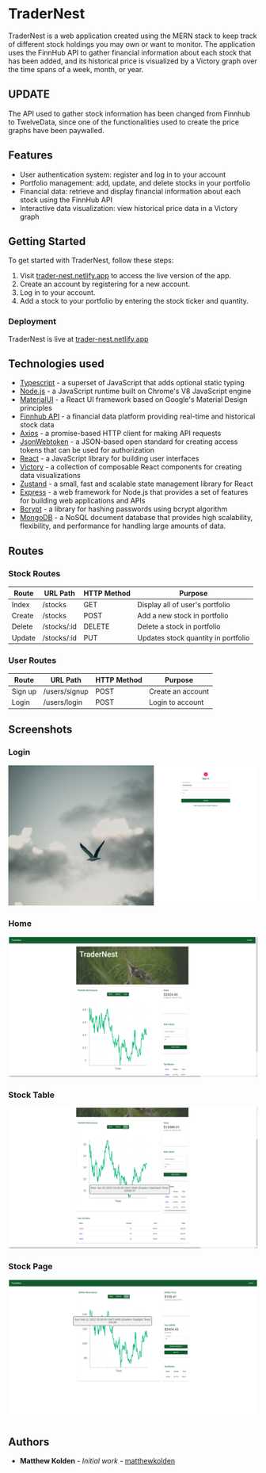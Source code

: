 # TraderNest
TraderNest is a web application created using the MERN stack to keep track of different stock holdings you may own or want to monitor. The application uses the FinnHub API to gather financial information about each stock that has been added, and its historical price is visualized by a Victory graph over the time spans of a week, month, or year.

## UPDATE
The API used to gather stock information has been changed from Finnhub to TwelveData, since one of the functionalities used to create the price graphs have been paywalled.

## Features

-   User authentication system: register and log in to your account
-   Portfolio management: add, update, and delete stocks in your portfolio
-   Financial data: retrieve and display financial information about each stock using the FinnHub API
-   Interactive data visualization: view historical price data in a Victory graph

## Getting Started

To get started with TraderNest, follow these steps:

1.  Visit [trader-nest.netlify.app](https://trader-nest.netlify.app/) to access the live version of the app.
2.  Create an account by registering for a new account.
3.  Log in to your account.
4.  Add a stock to your portfolio by entering the stock ticker and quantity.

### Deployment

TraderNest is live at [trader-nest.netlify.app](https://trader-nest.netlify.app/)

## Technologies used

-   [Typescript](https://www.typescriptlang.org/) - a superset of JavaScript that adds optional static typing
-   [Node.js](https://nodejs.org/en/) - a JavaScript runtime built on Chrome's V8 JavaScript engine
-   [MaterialUI](https://material-ui.com/) - a React UI framework based on Google's Material Design principles
-   [Finnhub API](https://finnhub.io/) - a financial data platform providing real-time and historical stock data
-   [Axios](https://github.com/axios/axios) - a promise-based HTTP client for making API requests
-   [JsonWebtoken](https://jwt.io/) - a JSON-based open standard for creating access tokens that can be used for authorization
-   [React](https://reactjs.org/) - a JavaScript library for building user interfaces
-   [Victory](https://formidable.com/open-source/victory/) - a collection of composable React components for creating data visualizations
-   [Zustand](https://github.com/pmndrs/zustand) - a small, fast and scalable state management library for React
-   [Express](https://expressjs.com/) - a web framework for Node.js that provides a set of features for building web applications and APIs
-   [Bcrypt](https://github.com/kelektiv/node.bcrypt.js/) - a library for hashing passwords using bcrypt algorithm
-   [MongoDB](https://www.mongodb.com/) - a NoSQL document database that provides high scalability, flexibility, and performance for handling large amounts of data.

## Routes

### Stock Routes
| Route | URL Path | HTTP Method | Purpose |
|--|--| --| --|
| Index | /stocks | GET | Display all of user's portfolio | 
| Create | /stocks | POST | Add a new stock in portfolio |
| Delete | /stocks/:id | DELETE | Delete a stock in portfolio |
| Update | /stocks/:id | PUT | Updates stock quantity in portfolio |

### User Routes
| Route | URL Path | HTTP Method | Purpose |
|--|--| --| --|
| Sign up | /users/signup | POST | Create an account | 
| Login | /users/login | POST | Login to account |

## Screenshots
### Login
![login](screenshots/login.png)
### Home
![home](screenshots/home.png)
### Stock Table
![table](screenshots/table.png)
### Stock Page
![stock](screenshots/stock.png)

## Authors

- **Matthew Kolden** - _Initial work_ - [matthewkolden](https://github.com/matthewkolden)
